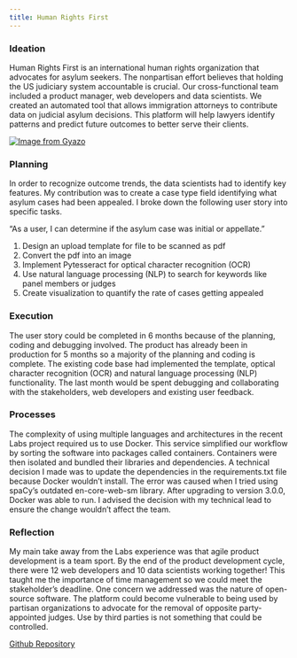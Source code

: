 ```yaml
---
title: Human Rights First
---
```



### Ideation

Human Rights First is an international human rights organization that advocates for asylum seekers. The nonpartisan effort believes that holding the US judiciary system accountable is crucial. Our cross-functional team included a product manager, web developers and data scientists. We created an automated tool that allows immigration attorneys to contribute data on judicial asylum decisions. This platform will help lawyers identify patterns and predict future outcomes to better serve their clients.

[![Image from Gyazo](https://i.gyazo.com/905f197cff1a96d817f0159164a62651.png)](https://gyazo.com/905f197cff1a96d817f0159164a62651)

### Planning

In order to recognize outcome trends, the data scientists had to identify key features. My contribution was to create a case type field identifying what asylum cases had been appealed. I broke down the following user story into specific tasks.

“As a user, I can determine if the asylum case was initial or appellate.”

1. Design an upload template for file to be scanned as pdf
2. Convert the pdf into an image
3. Implement Pytesseract for optical character recognition (OCR)
4. Use natural language processing (NLP) to search for keywords like panel members or judges
5. Create visualization to quantify the rate of cases getting appealed

### Execution

The user story could be completed in 6 months because of the planning, coding and debugging involved. The product has already been in production for 5 months so a majority of the planning and coding is complete. The existing code base had implemented the template, optical character recognition (OCR) and natural language processing (NLP) functionality. The last month would be spent debugging and collaborating with the stakeholders, web developers and existing user feedback.


### Processes

The complexity of using multiple languages and architectures in the recent Labs project required us to use Docker. This service simplified our workflow by sorting the software into packages called containers. Containers were then isolated and bundled their libraries and dependencies. A technical decision I made was to update the dependencies in the requirements.txt file because Docker wouldn’t install. The error was caused when I tried using spaCy’s outdated en-core-web-sm library. After upgrading to version 3.0.0, Docker was able to run. I advised the decision with my technical lead to ensure the change wouldn’t affect the team.

### Reflection

My main take away from the Labs experience was that agile product development is a team sport. By the end of the product development cycle, there were 12 web developers and 10 data scientists working together! This taught me the importance of time management so we could meet the stakeholder’s deadline. One concern we addressed was the nature of open-source software. The platform could become vulnerable to being used by partisan organizations to advocate for the removal of opposite party-appointed judges. Use by third parties is not something that could be controlled.

[Github Repository](https://github.com/Lambda-School-Labs/human-rights-first-asylum-ds-a)
